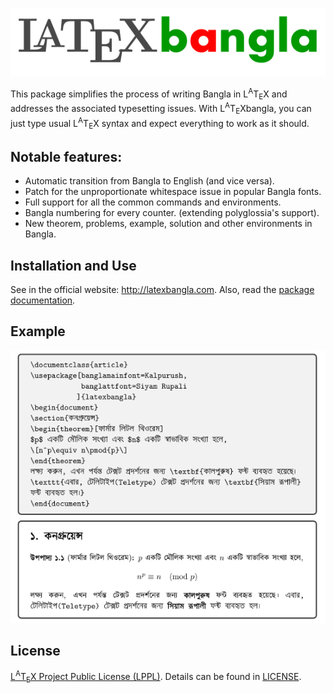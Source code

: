 ![logo](images/biglogo.png)

This package simplifies the process of writing Bangla in L<sup>A</sup>T<sub>E</sub>X and addresses the associated typesetting issues. With L<sup>A</sup>T<sub>E</sub>Xbangla, you can just type usual L<sup>A</sup>T<sub>E</sub>X syntax and expect everything to work as it should. 

Notable features:
-----------------
- Automatic transition from Bangla to English (and vice versa).
- Patch for the unproportionate whitespace issue in popular Bangla fonts.
- Full support for all the common commands and environments.
- Bangla numbering for every counter. (extending polyglossia's support).
- New theorem, problems, example, solution and other environments in Bangla.

Installation and Use
---------------------
See in the official website: http://latexbangla.com. Also, read the [package documentation](docs/latexbangla.pdf).

Example
-------
![example1](images/sc1.png)

License
---------
[L<sup>A</sup>T<sub>E</sub>X Project Public License (LPPL)](http://www.latex-project.org/lppl.txt). Details can be found in [LICENSE](LICENSE).
